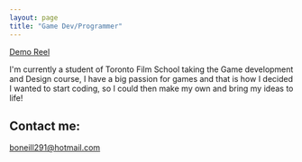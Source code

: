 ```yaml
---
layout: page
title: "Game Dev/Programmer"
---
```

[Demo Reel]("(https://youtu.be/X4cXdLfqp58?si=LGqRfVNn5VfuWOMF)")

I'm currently a student of Toronto Film School taking the Game development and Design course, 
I have a big passion for games and that is how I decided I wanted to start coding, so I could then make my own and bring my ideas to life!

## Contact me:
boneill291@hotmail.com
